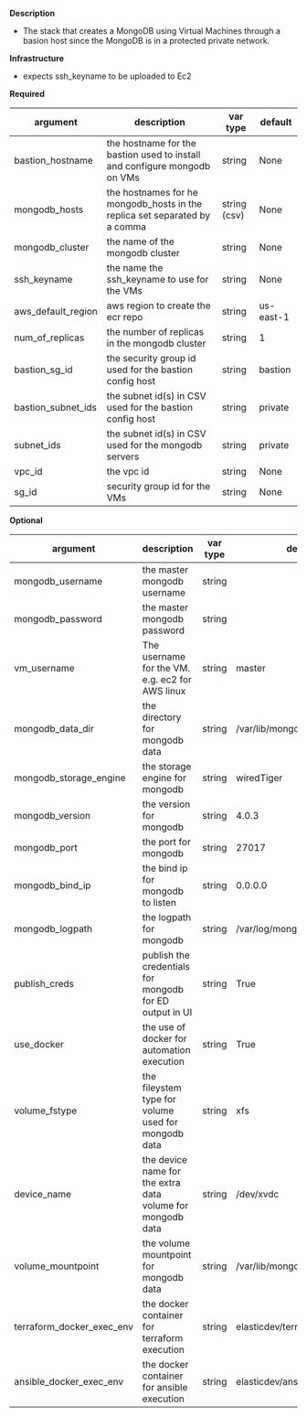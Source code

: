 **Description**

  - The stack that creates a MongoDB using Virtual Machines through a basion host since the MongoDB is in a protected private network.

**Infrastructure**

  - expects ssh_keyname to be uploaded to Ec2

**Required**

| argument      | description                            | var type | default      |
| ------------- | -------------------------------------- | -------- | ------------ |
| bastion_hostname   | the hostname for the bastion used to install and configure mongodb on VMs       | string   | None         |
| mongodb_hosts   | the hostnames for he mongodb_hosts in the replica set separated by a comma       | string (csv)   | None         |
| mongodb_cluster   | the name of the mongodb cluster       | string   | None         |
| ssh_keyname   | the name the ssh_keyname to use for the VMs       | string   | None         |
| aws_default_region   | aws region to create the ecr repo                | string   | us-east-1         |
| num_of_replicas   | the number of replicas in the mongodb cluster       | string   | 1         |
| bastion_sg_id   | the security group id used for the bastion config host      | string   | bastion         |
| bastion_subnet_ids   | the subnet id(s) in CSV used for the bastion config host      | string   | private         |
| subnet_ids   | the subnet id(s) in CSV used for the mongodb servers     | string   | private         |
| vpc_id | the vpc id | string   | None       |
| sg_id | security group id for the VMs | string   | None       |

**Optional**

| argument           | description                            | var type |  default      |
| ------------- | -------------------------------------- | -------- | ------------ |
| mongodb_username | the master mongodb username    | string   | <random>       |
| mongodb_password | the master mongodb password    | string   | <random>       |
| vm_username | The username for the VM.  e.g. ec2 for AWS linux     | string   | master       |
| mongodb_data_dir | the directory for mongodb data | string   | /var/lib/mongodb       |
| mongodb_storage_engine | the storage engine for mongodb | string   | wiredTiger       |
| mongodb_version | the version for mongodb | string   | 4.0.3       |
| mongodb_port | the port for mongodb | string   | 27017       |
| mongodb_bind_ip | the bind ip for mongodb to listen | string   | 0.0.0.0       |
| mongodb_logpath | the logpath for mongodb | string   | /var/log/mongodb/mongod.log      |
| publish_creds | publish the credentials for mongodb for ED output in UI | string   | True     |
| use_docker | the use of docker for automation execution | string   | True     |
| volume_fstype | the fileystem type for volume used for mongodb data | string   | xfs       |
| device_name | the device name for the extra data volume for mongodb data | string   | /dev/xvdc       |
| volume_mountpoint | the volume mountpoint for mongodb data | string   | /var/lib/mongodb       |
| terraform_docker_exec_env | the docker container for terraform execution | string   | elasticdev/terraform-run-env       |
| ansible_docker_exec_env | the docker container for ansible execution | string   | elasticdev/ansible-run-env       |
